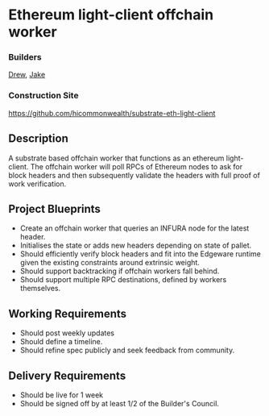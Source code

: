 # Ethereum light-client offchain worker
### Builders
[Drew](https://github.com/drewstone), [Jake](https://github.com/jnaviask)

### Construction Site
https://github.com/hicommonwealth/substrate-eth-light-client

## Description
A substrate based offchain worker that functions as an ethereum light-client. The offchain worker will poll RPCs of Ethereum nodes to ask for block headers and then subsequently validate the headers with full proof of work verification.

## Project Blueprints
- Create an offchain worker that queries an INFURA node for the latest header.
- Initialises the state or adds new headers depending on state of pallet.
- Should efficiently verify block headers and fit into the Edgeware runtime given the existing constraints around extrinsic weight.
- Should support backtracking if offchain workers fall behind.
- Should support multiple RPC destinations, defined by workers themselves.

## Working Requirements
- Should post weekly updates
- Should define a timeline.
- Should refine spec publicly and seek feedback from community.

## Delivery Requirements
- Should be live for 1 week
- Should be signed off by at least 1/2 of the Builder's Council.
